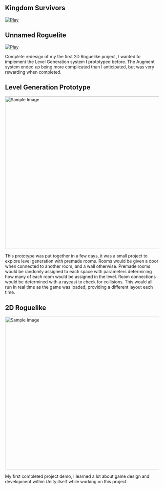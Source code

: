 

## Kingdom Survivors
[![Play](https://github.com/jonc01/Portfolio/assets/29852159/53ebdd3d-1145-4bab-871b-e70aecf0b2bd)](https://jongamedev.itch.io/kingdom-survivors)


## Unnamed Roguelite
[![Play](https://github.com/jonc01/Portfolio/assets/29852159/170fcae2-73cd-4dec-98c2-cb28438a388a)](https://jongamedev.itch.io/roguelite)

Complete redesign of my the first 2D Roguelike project, I wanted to implement the Level Generation system I prototyped before. 
The Augment system ended up being more complicated than I anticipated, but was very rewarding when completed. 
<!-- Enemy Design, Boss Fight -->


## Level Generation Prototype

<a href="https://jongamedev.itch.io/level-generation-prototype?secret=L9M5bJ1y4MZm5PhPhqLEPzJ9CE">
  <img src="https://github.com/jonc01/Portfolio/assets/29852159/5f1dcdb4-2ea5-4928-a20a-6c1bb91b26ea" alt="Sample Image" width="900" height="500">
</a>

This prototype was put together in a few days, it was a small project to explore level generation with premade rooms. 
Rooms would be given a door when connected to another room, and a wall otherwise. Premade rooms would be randomly assigned to each space with parameters determining how many of each room would be assigned in the level.
Room connections would be determined with a raycast to check for collisions.
This would all run in real time as the game was loaded, providing a different layout each time.


## 2D Roguelike
<a href="https://jongamedev.itch.io/2d-rpg?secret=dSpV3bDxKaVdOmqmlWp16MYhAQ">
  <img src="https://github.com/jonc01/Portfolio/assets/29852159/6daed6f6-9c9a-4520-adfb-998190fe22e0" alt="Sample Image" width="900" height="500">
</a>

My first completed project demo, I learned a lot about game design and development within Unity itself while working on this project. 
